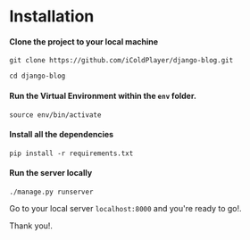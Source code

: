 # Installation


#### Clone the project to your local machine
```
git clone https://github.com/iColdPlayer/django-blog.git

cd django-blog
```
#### Run the Virtual Environment within the `env` folder.
```
source env/bin/activate
```

#### Install all the dependencies
```
pip install -r requirements.txt
```

#### Run the server locally
```
./manage.py runserver
```

Go to your local server `localhost:8000` and you're ready to go!.

Thank you!.
